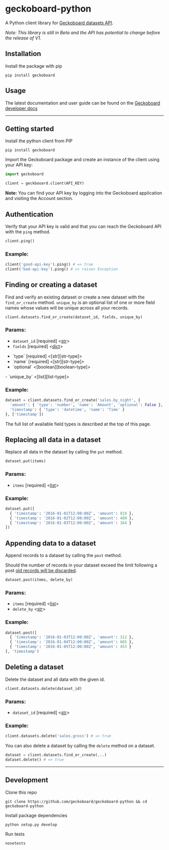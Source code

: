 # geckoboard-python

A Python client library for [Geckoboard datasets API](https://developer.geckoboard.com/api-reference/).

*Note: This library is still in Beta and the API has potential to change before the release of V1.*

## Installation

Install the package with pip

```
pip install geckoboard
```

## Usage

The latest documentation and user guide can be found on the [Geckoboard developer docs](https://developer.geckoboard.com/api-reference/python/)

---

## Getting started

Install the python client from PIP

```
pip install geckoboard
```

Import the Geckoboard package and create an instance of the client using your API key:

```python
import geckoboard

client = geckbooard.client(API_KEY)
```

**Note:** You can find your API key by logging into the Geckoboard application and visiting the Account section.

## Authentication

Verify that your API key is valid and that you can reach the Geckoboard API with the `ping` method.

```python
client.ping()
```

### Example:

```python
client('good-api-key').ping() # => true
client('bad-api-key').ping() # => raises Exception
```

## Finding or creating a dataset

Find and verify an existing dataset or create a new dataset with the `find_or_create` method. `unique_by` is an optional list of one or more field names whose values will be unique across all your records.

```python
client.datasets.find_or_create(dataset_id, fields, unique_by)
```

### Params:
- `dataset_id` [required] <[str][str-type]>
- `fields` [required] <[dict][dict-type]>
<ul>
<li>`type` [required] <[str][str-type]></li>
<li>`name` [required] <[str][str-type]></li>
<li>`optional` <[boolean][boolean-type]></li>
</ul>
- `unique_by` <[list][list-type]>

### Example:

```python
dataset = client.datasets.find_or_create('sales.by_night', {
  'amount': { 'type': 'number', 'name': 'Amount', 'optional': False },
  'timestamp': { 'type': 'datetime', 'name': 'Time' }
}, ['timestamp'])
```

The full list of available field types is described at the top of this page.

## Replacing all data in a dataset

Replace all data in the dataset by calling the `put` method.

```python
dataset.put(items)
```

### Params:

- `items` [required] <[list][list-type]>

### Example:

```python
dataset.put([
  { 'timestamp': '2016-01-01T12:00:00Z', 'amount': 819 },
  { 'timestamp': '2016-01-02T12:00:00Z', 'amount': 409 },
  { 'timestamp': '2016-01-03T12:00:00Z', 'amount': 164 }
])
```

## Appending data to a dataset

Append records to a dataset by calling the `post` method.

Should the number of records in your dataset exceed the limit following a post [old records will be discarded](#record-count-limit).

```python
dataset.post(items, delete_by)
```

### Params:
- `items` [required] <[list][list-type]>
- `delete_by` <[str][str-type]>

### Example:

```python
dataset.post([
  { 'timestamp': '2016-01-03T12:00:00Z', 'amount': 312 },
  { 'timestamp': '2016-01-04T12:00:00Z', 'amount': 665 },
  { 'timestamp': '2016-01-05T12:00:00Z', 'amount': 453 }
], 'timestamp')
```

## Deleting a dataset

Delete the dataset and all data with the given id.

```python
client.datasets.delete(dataset_id)
```

### Params:
- `dataset_id` [required] <[str][str-type]>

### Example:

```python
client.datasets.delete('sales.gross') # => true
```

You can also delete a dataset by calling the `delete` method on a dataset.

```python
dataset = client.datasets.find_or_create(...)
dataset.delete() # => true
```

[boolean-type]: https://docs.python.org/2/library/stdtypes.html#boolean-values
[str-type]: https://docs.python.org/2/library/stdtypes.html#sequence-types-str-unicode-list-tuple-bytearray-buffer-xrange
[dict-type]: https://docs.python.org/2/library/stdtypes.html#mapping-types-dict
[list-type]: https://docs.python.org/2/library/stdtypes.html#sequence-types-str-unicode-list-tuple-bytearray-buffer-xrange

---

## Development

Clone this repo
```
git clone https://github.com/geckoboard/geckoboard-python && cd geckoboard-python
```

Install package dependencies
```
python setup.py develop
```

Run tests
```
nosetests
```


